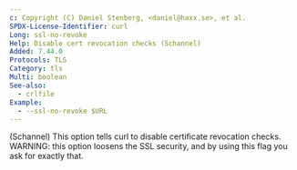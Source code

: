 ```yaml
---
c: Copyright (C) Daniel Stenberg, <daniel@haxx.se>, et al.
SPDX-License-Identifier: curl
Long: ssl-no-revoke
Help: Disable cert revocation checks (Schannel)
Added: 7.44.0
Protocols: TLS
Category: tls
Multi: boolean
See-also:
  - crlfile
Example:
  - --ssl-no-revoke $URL
---
```


(Schannel) This option tells curl to disable certificate revocation checks.
WARNING: this option loosens the SSL security, and by using this flag you ask
for exactly that.
